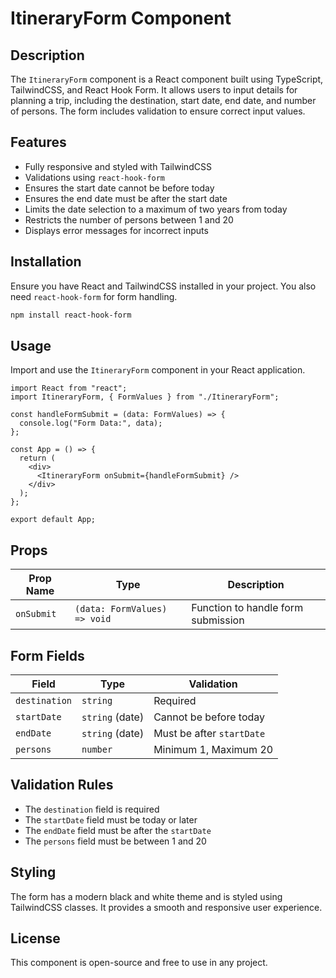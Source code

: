 # ItineraryForm Component

## Description
The `ItineraryForm` component is a React component built using TypeScript, TailwindCSS, and React Hook Form. It allows users to input details for planning a trip, including the destination, start date, end date, and number of persons. The form includes validation to ensure correct input values.

## Features
- Fully responsive and styled with TailwindCSS
- Validations using `react-hook-form`
- Ensures the start date cannot be before today
- Ensures the end date must be after the start date
- Limits the date selection to a maximum of two years from today
- Restricts the number of persons between 1 and 20
- Displays error messages for incorrect inputs

## Installation
Ensure you have React and TailwindCSS installed in your project. You also need `react-hook-form` for form handling.

```sh
npm install react-hook-form
```

## Usage
Import and use the `ItineraryForm` component in your React application.

```tsx
import React from "react";
import ItineraryForm, { FormValues } from "./ItineraryForm";

const handleFormSubmit = (data: FormValues) => {
  console.log("Form Data:", data);
};

const App = () => {
  return (
    <div>
      <ItineraryForm onSubmit={handleFormSubmit} />
    </div>
  );
};

export default App;
```

## Props
| Prop Name | Type | Description |
|-----------|------|-------------|
| `onSubmit` | `(data: FormValues) => void` | Function to handle form submission |

## Form Fields
| Field | Type | Validation |
|-------|------|------------|
| `destination` | `string` | Required |
| `startDate` | `string` (date) | Cannot be before today |
| `endDate` | `string` (date) | Must be after `startDate` |
| `persons` | `number` | Minimum 1, Maximum 20 |

## Validation Rules
- The `destination` field is required
- The `startDate` field must be today or later
- The `endDate` field must be after the `startDate`
- The `persons` field must be between 1 and 20

## Styling
The form has a modern black and white theme and is styled using TailwindCSS classes. It provides a smooth and responsive user experience.

## License
This component is open-source and free to use in any project.

